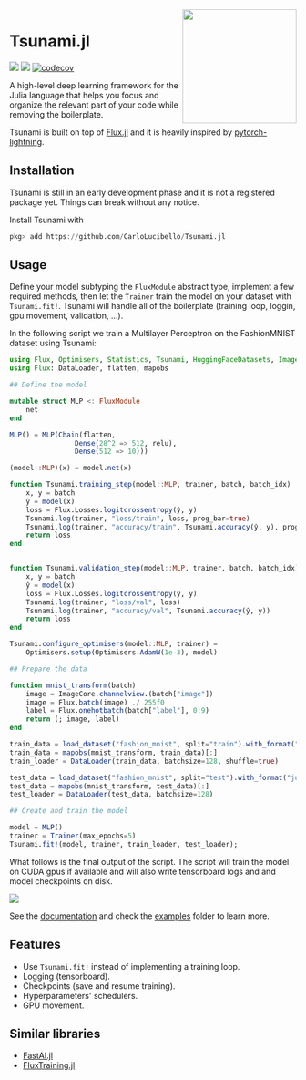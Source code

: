 <img align="right" width="200px" src="https://raw.githubusercontent.com/CarloLucibello/Tsunami.jl/main/docs/src/assets/the_great_wave.jpg">

# Tsunami.jl

[![](https://img.shields.io/badge/docs-dev-blue.svg)](https://CarloLucibello.github.io/Tsunami.jl/dev)
![](https://github.com/CarloLucibello/Tsunami.jl/actions/workflows/ci.yml/badge.svg)
[![codecov](https://codecov.io/gh/CarloLucibello/Tsunami.jl/branch/main/graph/badge.svg?token=UhgCzsHqhM)](https://codecov.io/gh/CarloLucibello/Tsunami.jl)

A high-level deep learning framework for the Julia language 
that helps you focus and organize the relevant part of your code
while removing the boilerplate. 

Tsunami  is built on top of [Flux.jl](https://github.com/FluxML/Flux.jl)
and it is heavily inspired by [pytorch-lightning](https://pytorch-lightning.readthedocs.io/en/latest/).


## Installation 

Tsunami is still in an early development phase and it is not a registered package yet. 
Things can break without any notice. 

Install Tsunami with 
```julia
pkg> add https://github.com/CarloLucibello/Tsunami.jl
```

## Usage

Define your model subtyping the `FluxModule` abstract type, implement a few required methods, then let the `Trainer`
train the model on your dataset with `Tsunami.fit!`. Tsunami will handle all of the boilerplate (training loop, loggin, gpu movement, validation, ...).

In the following script we train a Multilayer Perceptron on the FashionMNIST dataset using Tsunami:
```julia
using Flux, Optimisers, Statistics, Tsunami, HuggingFaceDatasets, ImageCore
using Flux: DataLoader, flatten, mapobs

## Define the model 

mutable struct MLP <: FluxModule
    net
end

MLP() = MLP(Chain(flatten,
                Dense(28^2 => 512, relu), 
                Dense(512 => 10)))

(model::MLP)(x) = model.net(x)

function Tsunami.training_step(model::MLP, trainer, batch, batch_idx)
    x, y = batch
    ŷ = model(x)
    loss = Flux.Losses.logitcrossentropy(ŷ, y)
    Tsunami.log(trainer, "loss/train", loss, prog_bar=true)
    Tsunami.log(trainer, "accuracy/train", Tsunami.accuracy(ŷ, y), prog_bar=true)
    return loss
end


function Tsunami.validation_step(model::MLP, trainer, batch, batch_idx)
    x, y = batch
    ŷ = model(x)
    loss = Flux.Losses.logitcrossentropy(ŷ, y)
    Tsunami.log(trainer, "loss/val", loss)
    Tsunami.log(trainer, "accuracy/val", Tsunami.accuracy(ŷ, y))
    return loss
end

Tsunami.configure_optimisers(model::MLP, trainer) = 
    Optimisers.setup(Optimisers.AdamW(1e-3), model)

## Prepare the data

function mnist_transform(batch)
    image = ImageCore.channelview.(batch["image"])
    image = Flux.batch(image) ./ 255f0
    label = Flux.onehotbatch(batch["label"], 0:9)
    return (; image, label)
end

train_data = load_dataset("fashion_mnist", split="train").with_format("julia")
train_data = mapobs(mnist_transform, train_data)[:]
train_loader = DataLoader(train_data, batchsize=128, shuffle=true)

test_data = load_dataset("fashion_mnist", split="test").with_format("julia")
test_data = mapobs(mnist_transform, test_data)[:]
test_loader = DataLoader(test_data, batchsize=128)

## Create and train the model

model = MLP()
trainer = Trainer(max_epochs=5)
Tsunami.fit!(model, trainer, train_loader, test_loader);
```

What follows is the final output of the script. The script will train the model on CUDA gpus if available and will also write tensorboard logs and
and model checkpoints on disk.

<img src="https://raw.githubusercontent.com/CarloLucibello/Tsunami.jl/main/docs/src/assets/readme_output.png">

See the [documentation](https://carlolucibello.github.io/Tsunami.jl/dev/) and check the [examples](https://github.com/CarloLucibello/Tsunami.jl/tree/main/examples) folder to learn more.

## Features

- Use `Tsunami.fit!` instead of implementing a training loop.
- Logging (tensorboard).
- Checkpoints (save and resume training).
- Hyperparameters' schedulers.
- GPU movement.


## Similar libraries 

- [FastAI.jl](https://github.com/FluxML/FastAI.jl)
- [FluxTraining.jl](https://github.com/FluxML/FluxTraining.jl)
